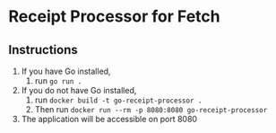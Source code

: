 # Receipt Processor for Fetch

## Instructions

1. If you have Go installed,
    1. run `go run .`
2. If you do not have Go installed,
    1. run `docker build -t go-receipt-processor .`
    2. Then run `docker run --rm -p 8080:8080 go-receipt-processor`
3. The application will be accessible on port 8080
